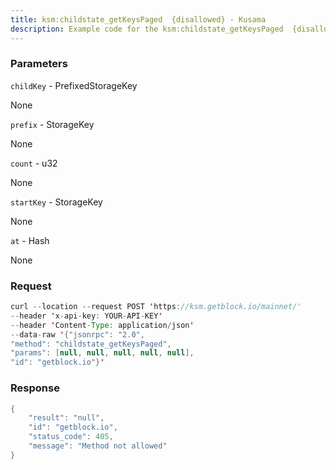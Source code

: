 ```yaml
---
title: ksm:childstate_getKeysPaged  {disallowed} - Kusama
description: Example code for the ksm:childstate_getKeysPaged  {disallowed} json-rpc method. Сomplete guide on how to use ksm:childstate_getKeysPaged  {disallowed} json-rpc in GetBlock.io Web3 documentation.
---
```


### Parameters


`childKey` - PrefixedStorageKey

None

`prefix` - StorageKey

None

`count` - u32

None

`startKey` - StorageKey

None

`at` - Hash

None

### Request

``` java
curl --location --request POST 'https://ksm.getblock.io/mainnet/' 
--header 'x-api-key: YOUR-API-KEY' 
--header 'Content-Type: application/json' 
--data-raw '{"jsonrpc": "2.0",
"method": "childstate_getKeysPaged",
"params": [null, null, null, null, null],
"id": "getblock.io"}'
```

###  Response

``` java
{
    "result": "null",
    "id": "getblock.io",
    "status_code": 405,
    "message": "Method not allowed"
}
```

